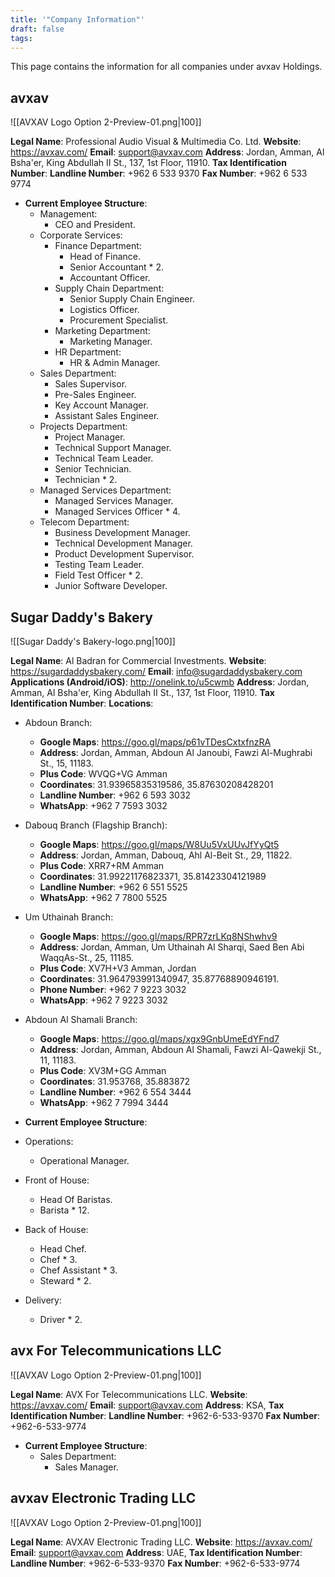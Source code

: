 ```yaml
---
title: '"Company Information"'
draft: false
tags:
---
```

This page contains the information for all companies under avxav Holdings.
## avxav

![[AVXAV Logo Option 2-Preview-01.png|100]]

**Legal Name**: Professional Audio Visual & Multimedia Co. Ltd.
**Website**: https://avxav.com/
**Email**: support@avxav.com
**Address**: Jordan, Amman, Al Bsha'er, King Abdullah II St.,  137, 1st Floor, 11910.
**Tax Identification Number**: 
**Landline Number**: +962 6 533 9370
**Fax Number**: +962 6 533 9774

- **Current Employee Structure**:
	- Management:
		- CEO and President.
	- Corporate Services:
		- Finance Department:
			- Head of Finance.
			- Senior Accountant * 2.
			- Accountant Officer.
		- Supply Chain Department:
			- Senior Supply Chain Engineer.
			- Logistics Officer.
			- Procurement Specialist.
		- Marketing Department:
			- Marketing Manager.
		- HR Department:
			- HR & Admin Manager.
	- Sales Department:
		- Sales Supervisor.
		- Pre-Sales Engineer.
		- Key Account Manager.
		- Assistant Sales Engineer.
	- Projects Department:
		- Project Manager.
		- Technical Support Manager.
		- Technical Team Leader.
		- Senior Technician.
		- Technician * 2.
	- Managed Services Department:
		- Managed Services Manager.
		- Managed Services Officer * 4.
	- Telecom Department:
		- Business Development Manager.
		- Technical Development Manager.
		- Product Development Supervisor.
		- Testing Team Leader.
		- Field Test Officer * 2.
		- Junior Software Developer.


## Sugar Daddy's Bakery

![[Sugar Daddy's Bakery-logo.png|100]]

**Legal Name**: Al Badran for Commercial Investments.
**Website**: https://sugardaddysbakery.com/
**Email**: info@sugardaddysbakery.com
**Applications (Android/iOS)**: http://onelink.to/u5cwmb
**Address**: Jordan, Amman, Al Bsha'er, King Abdullah II St., 137, 1st Floor, 11910.
**Tax Identification Number**: 
**Locations**:
- Abdoun Branch:
	- **Google Maps**: https://goo.gl/maps/p61vTDesCxtxfnzRA
	- **Address**: Jordan, Amman, Abdoun Al Janoubi, Fawzi Al-Mughrabi St., 15, 11183.
	- **Plus Code**: WVQG+VG Amman
	- **Coordinates**: 31.93965835319586, 35.87630208428201
	- **Landline Number**: +962 6 593 3032
	- **WhatsApp**: +962 7 7593 3032
- Dabouq Branch (Flagship Branch):
	- **Google Maps**: https://goo.gl/maps/W8Uu5VxUUvJfYyQt5
	- **Address**: Jordan, Amman, Dabouq, Ahl Al-Beit St., 29, 11822.
	- **Plus Code**: XRR7+RM Amman
	- **Coordinates**: 31.99221176823371, 35.81423304121989
	- **Landline Number**: +962 6 551 5525
	- **WhatsApp**: +962 7 7800 5525
- Um Uthainah Branch:
	- **Google Maps**: https://goo.gl/maps/RPR7zrLKq8NShwhv9
	- **Address**: Jordan, Amman, Um Uthainah Al Sharqi, Saed Ben Abi WaqqAs-St., 25, 11185.
	- **Plus Code**: XV7H+V3 Amman, Jordan
	- **Coordinates**: 31.964793991340947, 35.87768890946191.
	- **Phone Number**: +962 7 9223 3032
	- **WhatsApp**: +962 7 9223 3032
- Abdoun Al Shamali Branch:
	- **Google Maps**: https://goo.gl/maps/xgx9GnbUmeEdYFnd7
	- **Address**: Jordan, Amman, Abdoun Al Shamali, Fawzi Al-Qawekji St., 11, 11183.
	- **Plus Code**: XV3M+GG Amman
	- **Coordinates**: 31.953768, 35.883872
	- **Landline Number**: +962 6 554 3444
	- **WhatsApp**: +962 7 7994 3444

- **Current Employee Structure**:
- Operations:
	- Operational Manager.
- Front of House:
	- Head Of Baristas.
	- Barista * 12.
- Back of House:
	- Head Chef.
	- Chef * 3.
	- Chef Assistant * 3.
	- Steward * 2.
- Delivery:
	- Driver * 2.


## avx For Telecommunications LLC

![[AVXAV Logo Option 2-Preview-01.png|100]]

**Legal Name**: AVX For Telecommunications LLC.
**Website**: https://avxav.com/
**Email**: support@avxav.com
**Address**: KSA, 
**Tax Identification Number**: 
**Landline Number**: +962-6-533-9370
**Fax Number**: +962-6-533-9774

- **Current Employee Structure**:
	- Sales Department:
		- Sales Manager.

## avxav Electronic Trading LLC

![[AVXAV Logo Option 2-Preview-01.png|100]]

**Legal Name**: AVXAV Electronic Trading LLC.
**Website**: https://avxav.com/
**Email**: support@avxav.com
**Address**: UAE, 
**Tax Identification Number**: 
**Landline Number**: +962-6-533-9370
**Fax Number**: +962-6-533-9774